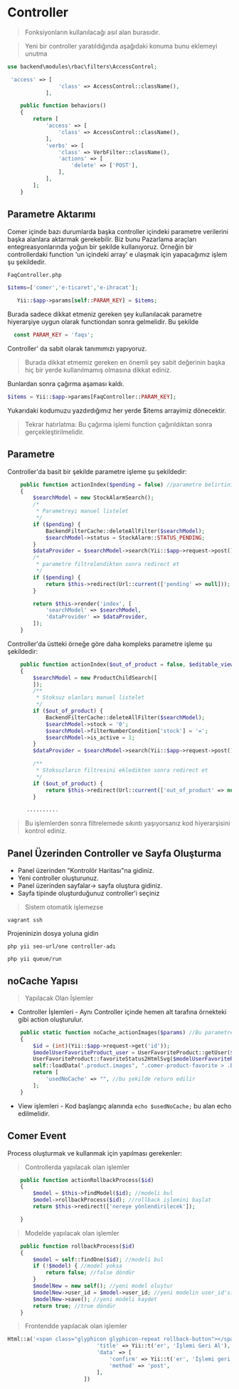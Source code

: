 # Controller

> Fonksiyonların kullanılacağı asıl alan burasıdır.

> Yeni bir controller yaratıldığında aşağıdaki konuma bunu eklemeyi unutma

```php
use backend\modules\rbac\filters\AccessControl;

```

```php
 'access' => [
                'class' => AccessControl::className(),
            ],
```

```php
    public function behaviors()
    {
        return [
            'access' => [
                'class' => AccessControl::className(),
            ],
            'verbs' => [
                'class' => VerbFilter::className(),
                'actions' => [
                    'delete' => ['POST'],
                ],
            ],
        ];
    }
```

## Parametre Aktarımı

Comer içinde bazı durumlarda başka controller içindeki parametre verilerini başka alanlara aktarmak gerekebilir. Biz
bunu Pazarlama araçları entegreasyonlarında yoğun bir şekilde kullanıyoruz. Örneğin bir controllerdaki function 'un
içindeki array' e ulaşmak için yapacağımız işlem şu şekildedir.

`FaqController.php`

```php 
$items=['comer','e-ticaret','e-ihracat'];
    
   Yii::$app->params[self::PARAM_KEY] = $items; 
```

Burada sadece dikkat etmeniz gereken şey kullanılacak parametre hiyerarşiye uygun olarak functiondan sonra gelmelidir.
Bu şekilde

```php 
  const PARAM_KEY = 'faqs'; 
  ```

Controller' da sabit olarak tanımımızı yapıyoruz.
> Burada dikkat etmemiz gereken en önemli şey sabit değerinin başka hiç bir yerde kullanılmamış olmasına dikkat ediniz.

Bunlardan sonra çağırma aşaması kaldı.

```php
$items = Yii::$app->params[FaqController::PARAM_KEY];
```

Yukarıdaki kodumuzu yazdırdığımız her yerde $items arrayimiz dönecektir.
> Tekrar hatırlatma: Bu çağırma işlemi function çağırıldıktan sonra gerçekleştirilmelidir.

## Parametre

Controller'da basit bir şekilde parametre işleme şu şekildedir:

```php
    public function actionIndex($pending = false) //parametre belirtiniz
    {
        $searchModel = new StockAlarmSearch();
        /*
         * Parametreyi manuel listelet
         */
        if ($pending) {
            BackendFilterCache::deleteAllFilter($searchModel);
            $searchModel->status = StockAlarm::STATUS_PENDING;
        }
        $dataProvider = $searchModel->search(Yii::$app->request->post());
        /*
         * parametre filtrelendikten sonra redirect et
         */
        if ($pending) {
            return $this->redirect(Url::current(['pending' => null]));
        }

        return $this->render('index', [
            'searchModel' => $searchModel,
            'dataProvider' => $dataProvider,
        ]);
    }
```

Controller'da üstteki örneğe göre daha kompleks parametre işleme şu şekildedir:

```php
    public function actionIndex($out_of_product = false, $editable_view = null)
    {
        $searchModel = new ProductChildSearch([
        ]);
        /**
         * Stoksuz olanları manuel listelet
         */
        if ($out_of_product) {
            BackendFilterCache::deleteAllFilter($searchModel);
            $searchModel->stock = '0';
            $searchModel->filterNumberCondition['stock'] = '=';
            $searchModel->is_active = 1;
        }
        $dataProvider = $searchModel->search(Yii::$app->request->post());

        /**
         * Stoksuzların filtresini ekledikten sonra redirect et
         */
        if ($out_of_product) {
            return $this->redirect(Url::current(['out_of_product' => null]));
        }

      ..........

```

> Bu işlemlerden sonra filtrelemede sıkıntı yaşıyorsanız kod hiyerarşisini kontrol ediniz.

## Panel Üzerinden Controller ve Sayfa Oluşturma

* Panel üzerinden "Kontrolör Haritası"na gidiniz.
* Yeni controller oluşturunuz.
* Panel üzerinden sayfalar-> sayfa oluştura gidiniz.
* Sayfa tipinde oluşturduğunuz controller'i seçiniz

> Sistem otomatik işlemezse

```
vagrant ssh
```

Projeninizin dosya yoluna gidin

```
php yii seo-url/one controller-adı
```

```
php yii queue/run
```

## noCache Yapısı

>Yapılacak Olan İşlemler

* Controller İşlemleri - Aynı Controller içinde hemen alt tarafına örnekteki gibi action oluşturulur.

```php
    public static function noCache_actionImages($params) //Bu parametre asıl controller'dan giden parametrelerdir.
    {
        $id = (int)(Yii::$app->request->get('id'));
        $modelUserFavoriteProduct_user = UserFavoriteProduct::getUser($id);
        UserFavoriteProduct::favoriteStatus2HtmlSvg($modelUserFavoriteProduct_user);
        self::loadData(".product.images", ".comer-product-favorite > .btn", $modelUserFavoriteProduct_user);
        return [
            'usedNoCache' => "", //bu şekilde return edilir
        ];
    }

```

* View işlemleri - Kod başlangıç alanında ```echo $usedNoCache;``` bu alan echo edilmelidir.

## Comer Event

Process oluşturmak ve kullanmak için yapılması gerekenler:

> Controllerda yapılacak olan işlemler


```php
    public function actionRollbackProcess($id)
    {
        $model = $this->findModel($id); //modeli bul
        $model->rollbackProcess($id); //rollback işlemini başlat
        return $this->redirect(['nereye yönlendirilecek']);

    } 
```

>Modelde yapılacak olan işlemler

```php
    public function rollbackProcess($id)
    {
        $model = self::findOne($id); //modeli bul
        if (!$model) { //model yoksa
            return false; //false döndür
        }
        $modelNew = new self(); //yeni model oluştur
        $modelNew->user_id = $model->user_id; //yeni modelin user_id'sini eski modelin user_id'si ile eşitle
        $modelNew->save(); //yeni modeli kaydet
        return true; //true döndür
    }
```

>Frontendde yapılacak olan işlemler

```php
Html::a('<span class="glyphicon glyphicon-repeat rollback-button"></span>', ['rollback-process', 'id' => $model->id], [
                            'title' => Yii::t('er', 'İşlemi Geri Al'),
                            'data' => [
                                'confirm' => Yii::t('er', 'İşlemi geri almak istediğinize emin misiniz?'),
                                'method' => 'post',
                            ],
                        ])
```

